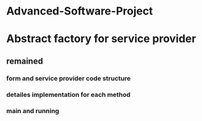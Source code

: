 # Advanced-Software-Project
# Abstract factory for service provider
## remained
### form and service provider code structure 
### detailes implementation for each method 
### main and running
